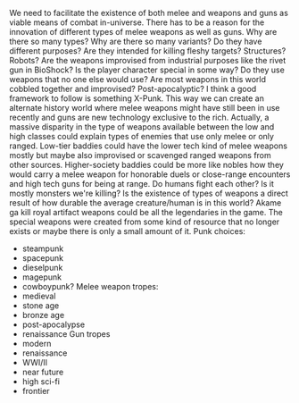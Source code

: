 We need to facilitate the existence of both melee and weapons and guns as viable means of combat in-universe. There has to be a reason for the innovation of different types of melee weapons as well as guns. Why are there so many types? Why are there so many variants? Do they have different purposes? Are they intended for killing fleshy targets? Structures? Robots? Are the weapons improvised from industrial purposes like the rivet gun in BioShock? Is the player character special in some way? Do they use weapons that no one else would use? Are most weapons in this world cobbled together and improvised? Post-apocalyptic? I think a good framework to follow is something X-Punk. This way we can create an alternate history world where melee weapons might have still been in use recently and guns are new technology exclusive to the rich. Actually, a massive disparity in the type of weapons available between the low and high classes could explain types of enemies that use only melee or only ranged. Low-tier baddies could have the lower tech kind of melee weapons mostly but maybe also improvised or scavenged ranged weapons from other sources. Higher-society baddies could be more like nobles how they would carry a melee weapon for honorable duels or close-range encounters and high tech guns for being at range. Do humans fight each other? Is it mostly monsters we're killing? Is the existence of types of weapons a direct result of how durable the average creature/human is in this world? Akame ga kill royal artifact weapons could be all the legendaries in the game. The special weapons were created from some kind of resource that no longer exists or maybe there is only a small amount of it.
Punk choices:
- steampunk
- spacepunk
- dieselpunk
- magepunk
- cowboypunk?
Melee weapon tropes:
- medieval
- stone age
- bronze age
- post-apocalypse
- renaissance
Gun tropes
- modern
- renaissance
- WWI/II
- near future
- high sci-fi
- frontier